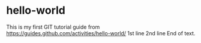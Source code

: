 # hello-world
This is my first GIT tutorial guide from https://guides.github.com/activities/hello-world/
1st line
2nd line
End of text.
